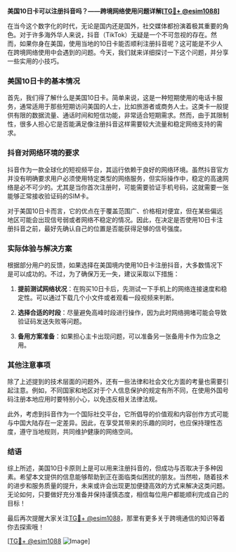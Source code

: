 **美国10日卡可以注册抖音吗？——跨境网络使用问题详解[[TG💪+ @esim1088](https://t.me/s/esim1088)]**

在当今这个数字化的时代，无论是国内还是国外，社交媒体都扮演着极其重要的角色。对于许多海外华人来说，抖音（TikTok）无疑是一个不可忽视的存在。然而，如果你身在美国，使用当地的10日卡能否顺利注册抖音呢？这可能是不少人在跨境网络使用中会遇到的问题。今天，我们就来详细探讨一下这个问题，并分享一些实用的小技巧。

### 美国10日卡的基本情况

首先，我们得了解什么是美国10日卡。简单来说，这是一种短期使用的电话卡服务，通常适用于那些短期访问美国的人士，比如旅游者或商务人士。这类卡一般提供有限的数据流量、通话时间和短信功能，非常适合短期需求。然而，由于其限制性，很多人担心它是否能满足像注册抖音这样需要较大流量和稳定网络支持的需求。

### 抖音对网络环境的要求

抖音作为一款全球化的短视频平台，其运行依赖于良好的网络环境。虽然抖音官方并没有明确要求用户必须使用特定类型的网络服务，但实际操作中，稳定的高速网络是必不可少的。尤其是当你首次注册时，可能需要验证手机号码，这就需要一张能够正常接收验证码的SIM卡。

对于美国10日卡而言，它的优点在于覆盖范围广、价格相对便宜，但在某些偏远地区可能会出现信号弱或者网络不稳定的情况。因此，在决定是否使用10日卡注册抖音之前，最好先确认自己的位置是否能获得足够的信号强度。

### 实际体验与解决方案

根据部分用户的反馈，如果选择在美国境内使用10日卡注册抖音，大多数情况下是可以成功的。不过，为了确保万无一失，建议采取以下措施：

1. **提前测试网络状况**：在购买10日卡后，先测试一下手机上的网络连接速度和稳定性。可以通过下载几个小文件或者观看一段视频来判断。
   
2. **选择合适的时段**：尽量避免高峰时段进行操作，因为此时网络拥堵可能会导致验证码发送失败等问题。

3. **备用方案准备**：如果担心主卡出现问题，可以准备另一张备用卡作为应急之用。

### 其他注意事项

除了上述提到的技术层面的问题外，还有一些法律和社会文化方面的考量也需要引起注意。例如，不同国家和地区对于个人信息保护的规定有所不同，在使用外国号码注册本地应用时要特别小心，以免违反相关法律法规。

此外，考虑到抖音作为一个国际社交平台，它所倡导的价值观和内容创作方式可能与中国大陆存在一定差异。因此，在享受其带来的乐趣的同时，也应保持理性态度，遵守当地规则，共同维护健康的网络空间。

### 结语

综上所述，美国10日卡原则上是可以用来注册抖音的，但成功与否取决于多种因素。希望本文提供的信息能够帮助到正在面临类似困扰的朋友。当然啦，随着技术的进步和服务质量的提升，未来或许会出现更加便捷高效的方式来解决这类问题。无论如何，只要做好充分准备并保持谨慎态度，相信每位用户都能顺利完成自己的目标！

最后再次提醒大家关注[TG💪+ @esim1088](https://t.me/s/esim1088)，那里有更多关于跨境通信的知识等着你去探索哦！

[[TG💪+ @esim1088](https://t.me/s/esim1088) ![Image](https://i.postimg.cc/4NQfJmqS/Snipaste-2025-05-13-00-14-12.png)]